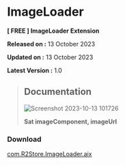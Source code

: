 # ImageLoader

**[ FREE ] ImageLoader Extension** 

**Released on :** 13 October 2023

**Updated on :** 13 October 2023

**Latest Version :** 1.0

> ## Documentation
> 
> 
> ![Screenshot 2023-10-13 101726](https://github.com/R2Storeapp/ImageLoader/assets/147613731/c4c3629c-a26a-48fd-8ecf-02c26ec5d10d)
> 
> **Sat imageComponent, imageUrl**

### Download

[com.R2Store.ImageLoader.aix](http://r2store.000.pe/)
